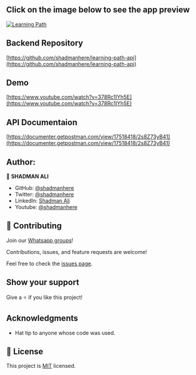 ## Click on the image below to see the app preview
[![Learning Path](https://github.com/shadmanhere/learning-path/assets/17983225/8f4792ba-d4d6-40a3-93c2-9d467398b82e)](https://youtu.be/378Rc1IYh5E)


## Backend Repository
[https://github.com/shadmanhere/learning-path-api](https://github.com/shadmanhere/learning-path-api)

## Demo
[https://www.youtube.com/watch?v=378Rc1IYh5E](https://www.youtube.com/watch?v=378Rc1IYh5E)


## API Documentaion
[https://documenter.getpostman.com/view/17518418/2s8Z73yB41](https://documenter.getpostman.com/view/17518418/2s8Z73yB41)

## Author:

👤 **SHADMAN ALI**

- GitHub: [@shadmanhere](https://github.com/shadmanhere)
- Twitter: [@shadmanhere](https://twitter.com/shadmanhere)
- LinkedIn: [Shadman Ali](https://www.linkedin.com/in/shadmanhere/)
- Youtube: [@shadmanhere](https://www.youtube.com/@shadmanhere)

## 🤝 Contributing

Join our [Whatsapp groups](https://chat.whatsapp.com/Cq75Xevy0VsBEHTg66YqPA)!

Contributions, issues, and feature requests are welcome!

Feel free to check the [issues page](https://github.com/shadmanhere/learning-path/issues).

## Show your support

Give a ⭐️ if you like this project!

## Acknowledgments

- Hat tip to anyone whose code was used.

## 📝 License

This project is [MIT](https://github.com/shadmanhere/learning-path/blob/main/LICENSE) licensed.
